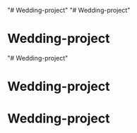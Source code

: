 "# Wedding-project" 
"# Wedding-project" 
# Wedding-project
"# Wedding-project" 
# Wedding-project
# Wedding-project
